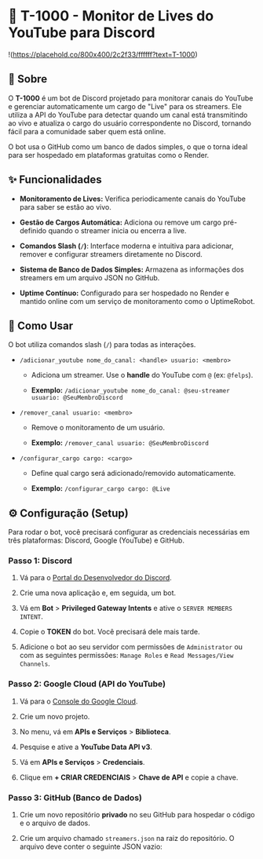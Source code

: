# 🤖 T-1000 - Monitor de Lives do YouTube para Discord

!(https://placehold.co/800x400/2c2f33/ffffff?text=T-1000)

## 📖 Sobre

O **T-1000** é um bot de Discord projetado para monitorar canais do YouTube e gerenciar automaticamente um cargo de "Live" para os streamers. Ele utiliza a API do YouTube para detectar quando um canal está transmitindo ao vivo e atualiza o cargo do usuário correspondente no Discord, tornando fácil para a comunidade saber quem está online.

O bot usa o GitHub como um banco de dados simples, o que o torna ideal para ser hospedado em plataformas gratuitas como o Render.

## ✨ Funcionalidades

* **Monitoramento de Lives:** Verifica periodicamente canais do YouTube para saber se estão ao vivo.

* **Gestão de Cargos Automática:** Adiciona ou remove um cargo pré-definido quando o streamer inicia ou encerra a live.

* **Comandos Slash (`/`)**: Interface moderna e intuitiva para adicionar, remover e configurar streamers diretamente no Discord.

* **Sistema de Banco de Dados Simples:** Armazena as informações dos streamers em um arquivo JSON no GitHub.

* **Uptime Contínuo:** Configurado para ser hospedado no Render e mantido online com um serviço de monitoramento como o UptimeRobot.

## 🚀 Como Usar

O bot utiliza comandos slash (`/`) para todas as interações.

* `/adicionar_youtube nome_do_canal: <handle> usuario: <membro>`

  * Adiciona um streamer. Use o **handle** do YouTube com `@` (ex: `@felps`).

  * **Exemplo:** `/adicionar_youtube nome_do_canal: @seu-streamer usuario: @SeuMembroDiscord`

* `/remover_canal usuario: <membro>`

  * Remove o monitoramento de um usuário.

  * **Exemplo:** `/remover_canal usuario: @SeuMembroDiscord`

* `/configurar_cargo cargo: <cargo>`

  * Define qual cargo será adicionado/removido automaticamente.

  * **Exemplo:** `/configurar_cargo cargo: @Live`

## ⚙️ Configuração (Setup)

Para rodar o bot, você precisará configurar as credenciais necessárias em três plataformas: Discord, Google (YouTube) e GitHub.

### Passo 1: Discord

1. Vá para o [Portal do Desenvolvedor do Discord](https://www.google.com/search?q=https://discord.com/developers/applications).

2. Crie uma nova aplicação e, em seguida, um bot.

3. Vá em **Bot** > **Privileged Gateway Intents** e ative o `SERVER MEMBERS INTENT`.

4. Copie o **TOKEN** do bot. Você precisará dele mais tarde.

5. Adicione o bot ao seu servidor com permissões de `Administrator` ou com as seguintes permissões: `Manage Roles` e `Read Messages/View Channels`.

### Passo 2: Google Cloud (API do YouTube)

1. Vá para o [Console do Google Cloud](https://console.cloud.google.com/).

2. Crie um novo projeto.

3. No menu, vá em **APIs e Serviços** > **Biblioteca**.

4. Pesquise e ative a **YouTube Data API v3**.

5. Vá em **APIs e Serviços** > **Credenciais**.

6. Clique em **+ CRIAR CREDENCIAIS** > **Chave de API** e copie a chave.

### Passo 3: GitHub (Banco de Dados)

1. Crie um novo repositório **privado** no seu GitHub para hospedar o código e o arquivo de dados.

2. Crie um arquivo chamado `streamers.json` na raiz do repositório. O arquivo deve conter o seguinte JSON vazio:
